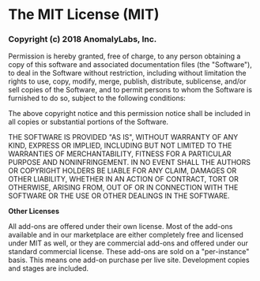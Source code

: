 # The MIT License (MIT)

### Copyright (c) 2018 AnomalyLabs, Inc.

Permission is hereby granted, free of charge, to any person obtaining a copy
of this software and associated documentation files (the "Software"), to deal
in the Software without restriction, including without limitation the rights
to use, copy, modify, merge, publish, distribute, sublicense, and/or sell
copies of the Software, and to permit persons to whom the Software is
furnished to do so, subject to the following conditions:

The above copyright notice and this permission notice shall be included in
all copies or substantial portions of the Software.

THE SOFTWARE IS PROVIDED "AS IS", WITHOUT WARRANTY OF ANY KIND, EXPRESS OR
IMPLIED, INCLUDING BUT NOT LIMITED TO THE WARRANTIES OF MERCHANTABILITY,
FITNESS FOR A PARTICULAR PURPOSE AND NONINFRINGEMENT. IN NO EVENT SHALL THE
AUTHORS OR COPYRIGHT HOLDERS BE LIABLE FOR ANY CLAIM, DAMAGES OR OTHER
LIABILITY, WHETHER IN AN ACTION OF CONTRACT, TORT OR OTHERWISE, ARISING FROM,
OUT OF OR IN CONNECTION WITH THE SOFTWARE OR THE USE OR OTHER DEALINGS IN
THE SOFTWARE.

**Other Licenses**

All add-ons are offered under their own license. Most of the add-ons available and
in our marketplace are either completely free and licensed under MIT as well, or
they are commercial add-ons and offered under our standard commercial license.
These add-ons are sold on a "per-instance" basis. This means one add-on purchase
per live site. Development copies and stages are included.
